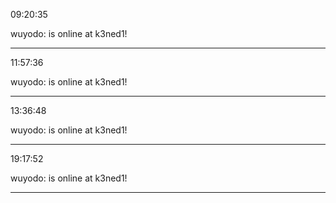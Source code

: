 09:20:35

wuyodo: is online at k3ned1!

---

11:57:36

wuyodo: is online at k3ned1!

---

13:36:48

wuyodo: is online at k3ned1!

---

19:17:52

wuyodo: is online at k3ned1!

---

